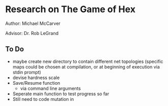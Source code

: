 # Research on The Game of Hex
Author: Michael McCarver

Advisor: Dr. Rob LeGrand
## To Do
- maybe create new directory to contain different net topologies (specific maps could be chosen at compilation, or at beginning 	of execution via stdin prompt)
- devise hardness scale
- Save/Resume function
   - via command line arguments
- Seperate main function to test progress so far
- Still need to code mutation in
